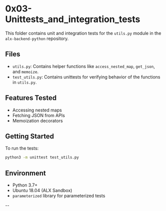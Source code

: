 # 0x03-Unittests\_and\_integration\_tests

This folder contains unit and integration tests for the `utils.py` module in the `alx-backend-python` repository.

## Files

* `utils.py`: Contains helper functions like `access_nested_map`, `get_json`, and `memoize`.
* `test_utils.py`: Contains unittests for verifying behavior of the functions in `utils.py`.

## Features Tested

* Accessing nested maps
* Fetching JSON from APIs
* Memoization decorators

## Getting Started

To run the tests:

```bash
python3 -m unittest test_utils.py
```

## Environment

* Python 3.7+
* Ubuntu 18.04 (ALX Sandbox)
* `parameterized` library for parameterized tests

--
